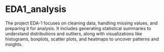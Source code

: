 # EDA1_analysis
The project EDA-1 focuses on cleaning data, handling missing values, and preparing it for analysis. It includes generating statistical summaries to understand distributions and outliers, along with visualizations like histograms, boxplots, scatter plots, and heatmaps to uncover patterns and insights.
